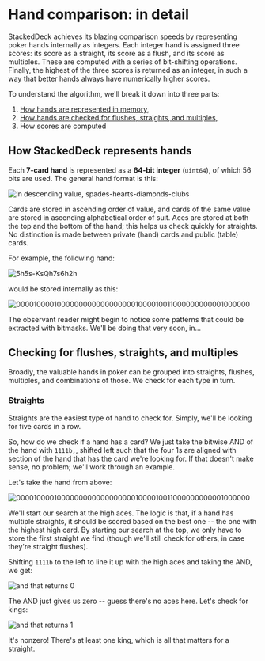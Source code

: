 # Hand comparison: in detail

StackedDeck achieves its blazing comparison speeds by representing poker hands internally as integers. Each integer hand is assigned three
scores: its score as a straight, its score as a flush, and its score as multiples. These are computed with a series of bit-shifting
operations. Finally, the highest of the three scores is returned as an integer, in such a way that better hands always have numerically
higher scores.

To understand the algorithm, we'll break it down into three parts:
  1) [How hands are represented in memory](#how-stackeddeck-represents-hands),
  2) [How hands are checked for flushes, straights, and multiples](#checking-for-flushes-straights-and-multiples),
  3) How scores are computed
  
## How StackedDeck represents hands

Each **7-card hand** is represented as a **64-bit integer** (`uint64`), of which 56 bits are used. The general hand format is this:

![in descending value, spades-hearts-diamonds-clubs](https://i.imgur.com/hRp2Imc.png)

Cards are stored in ascending order of value, and cards of the same value are stored in ascending alphabetical order of suit. Aces are
stored at both the top and the bottom of the hand; this helps us check quickly for straights. No distinction is made between private (hand)
cards and public (table) cards.

For example, the following hand:

![5h5s-KsQh7s6h2h](https://i.imgur.com/ymhjIBq.png)

would be stored internally as this:

![00001000010000000000000000001000010011000000000001000000](https://i.imgur.com/k0PXedh.png)

The observant reader might begin to notice some patterns that could be extracted with bitmasks. We'll be doing that very soon, in...

## Checking for flushes, straights, and multiples

Broadly, the valuable hands in poker can be grouped into straights, flushes, multiples, and combinations of those. We check for each type
in turn.

### Straights

Straights are the easiest type of hand to check for. Simply, we'll be looking for five cards in a row.

So, how do we check if a hand has a card? We just take the bitwise AND of the hand with `1111b,`, shifted left such that the four 1s
are aligned with section of the hand that has the card we're looking for. If that doesn't make sense, no problem; we'll work through 
an example.

Let's take the hand from above:

![00001000010000000000000000001000010011000000000001000000](https://i.imgur.com/ecRHF64.png)

We'll start our search at the high aces. The logic is that, if a hand has multiple straights, it should be scored based on the best one --
the one with the highest high card. By starting our search at the top, we only have to store the first straight we find (though we'll still
check for others, in case they're straight flushes).

Shifting `1111b` to the left to line it up with the high aces and taking the AND, we get:

![and that returns 0](https://i.imgur.com/rEnafs3.png)

The AND just gives us zero -- guess there's no aces here. Let's check for kings:

![and that returns 1](https://i.imgur.com/YwcQBIN.png)

It's nonzero! There's at least one king, which is all that matters for a straight.
